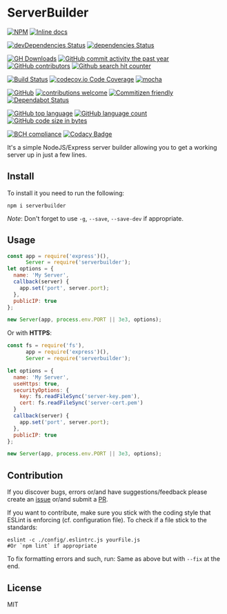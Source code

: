 # ServerBuilder
[![NPM](https://nodei.co/npm/serverbuilder.png)](https://nodei.co/npm/serverbuilder/)
[![Inline docs](http://inch-ci.org/github/Berkmann18/ServerBuilder.svg?branch=master)](http://inch-ci.org/github/Berkmann18/ServerBuilder)
<!-- [![NSP Status](https://nodesecurity.io/orgs/berkmann18/projects/ea369eec-8c46-4ad6-903c-739aa66d006a/badge)](https://nodesecurity.io/orgs/berkmann18/projects/ea369eec-8c46-4ad6-903c-739aa66d006a) -->

[![devDependencies Status](https://david-dm.org/Berkmann18/ServerBuilder/dev-status.svg)](https://david-dm.org/Berkmann18/ServerBuilder?type=dev)
[![dependencies Status](https://david-dm.org/Berkmann18/ServerBuilder/status.svg)](https://david-dm.org/Berkmann18/ServerBuilder)

[![GH Downloads](https://img.shields.io/github/downloads/Berkmann18/ServerBuilder/total.svg)](https://github.com/Berkmann18/ServerBuilder/network/members)
[![GitHub commit activity the past year](https://img.shields.io/github/commit-activity/y/Berkmann18/serverbuilder.svg)](https://github.com/Berkmann18/ServerBuilder/graphs/commit-activity)
[![GitHub contributors](https://img.shields.io/github/contributors/Berkmann18/ServerBuilder.svg)](https://github.com/Berkmann18/ServerBuilder/graphs/contributors)
[![Github search hit counter](https://img.shields.io/github/search/Berkmann18/ServerBuilder/goto.svg)](https://github.com/Berkmann18/ServerBuilder/graphs/traffic)

[![Build Status](https://travis-ci.org/Berkmann18/ServerBuilder.svg?branch=master)](https://travis-ci.org/Berkmann18/ServerBuilder)
[![codecov.io Code Coverage](https://img.shields.io/codecov/c/github/Berkmann18/ServerBuilder.svg?maxAge=2592000)](https://codecov.io/github/Berkmann18/ServerBuilder?branch=master)
[![mocha](https://rawcdn.githack.com/aleen42/badges/11e00955d8be26223f0b89dddf49bc4a81e059ba/src/mocha.svg)](https://aleen42.github.io/badges/src/mocha.svg)

[![GitHub](https://img.shields.io/github/license/Berkmann18/ServerBuilder.svg)](https://github.com/Berkmann18/ServerBuilder/blob/master/LICENSE)
[![contributions welcome](https://img.shields.io/badge/contributions-welcome-brightgreen.svg?style=flat)](https://github.com/Berkmann18/ServerBuilder/issues)
[![Commitizen friendly](https://img.shields.io/badge/commitizen-friendly-brightgreen.svg)](http://commitizen.github.io/cz-cli/)
[![Dependabot Status](https://api.dependabot.com/badges/status?host=github&identifier=115825259)](https://dependabot.com)

[![GitHub top language](https://img.shields.io/github/languages/top/Berkmann18/ServerBuilder.svg)](https://github.com/Berkmann18/ServerBuilder)
[![GitHub language count](https://img.shields.io/github/languages/count/Berkmann18/ServerBuilder.svg)](https://github.com/Berkmann18/ServerBuilder)
[![GitHub code size in bytes](https://img.shields.io/github/languages/code-size/Berkmann18/ServerBuilder.svg)](https://github.com/Berkmann18/ServerBuilder)


[![BCH compliance](https://bettercodehub.com/edge/badge/Berkmann18/ServerBuilder?branch=master)](https://bettercodehub.com/results/Berkmann18/ServerBuilder)
[![Codacy Badge](https://api.codacy.com/project/badge/Grade/40e42558e9ad4f54a014f063aa48817c)](https://www.codacy.com/app/maxieberkmann/ServerBuilder?utm_source=github.com&amp;utm_medium=referral&amp;utm_content=Berkmann18/ServerBuilder&amp;utm_campaign=Badge_Grade)

It's a simple NodeJS/Express server builder allowing you to get a working server up in just a few lines.

## Install
To install it you need to run the following:
```cli
npm i serverbuilder
```

_Note_: Don't forget to use `-g`, `--save`, `--save-dev` if appropriate.

## Usage
```js
const app = require('express')(),
      Server = require('serverbuilder');
let options = {
  name: 'My Server',
  callback(server) {
    app.set('port', server.port);
  },
  publicIP: true
};

new Server(app, process.env.PORT || 3e3, options);
```
Or with **HTTPS**:
```js
const fs = require('fs'),
      app = require('express')(),
      Server = require('serverbuilder');

let options = {
  name: 'My Server',
  useHttps: true,
  securityOptions: {
    key: fs.readFileSync('server-key.pem'),
    cert: fs.readFileSync('server-cert.pem')
  }
  callback(server) {
    app.set('port', server.port);
  },
  publicIP: true
};

new Server(app, process.env.PORT || 3e3, options);
```

## Contribution
If you discover bugs, errors or/and have suggestions/feedback please create an [issue](http://github.com/Berkmann18/ServerBuilder/issues) or/and submit a [PR](http://github.com/Berkmann18/ServerBuilder/pulls).

If you want to contribute, make sure you stick with the coding style that ESLint is enforcing (cf. configuration file).
To check if a file stick to the standards:
```cli
eslint -c ./config/.eslintrc.js yourFile.js
#Or `npm lint` if appropriate
```
To fix formatting errors and such, run:
Same as above but with `--fix` at the end.
## License
MIT
